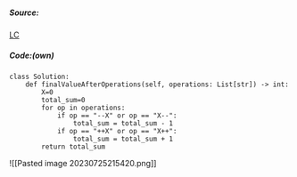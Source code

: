 ##### Source:
[LC](https://leetcode.com/problems/final-value-of-variable-after-performing-operations/description/)

##### Code:(own)

```
class Solution:
    def finalValueAfterOperations(self, operations: List[str]) -> int:
        X=0
        total_sum=0
        for op in operations:
            if op == "--X" or op == "X--":
                total_sum = total_sum - 1
            if op == "++X" or op == "X++":
                total_sum = total_sum + 1
        return total_sum
```

![[Pasted image 20230725215420.png]]



